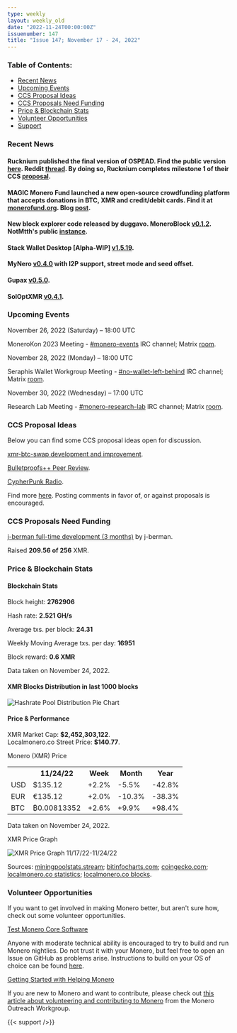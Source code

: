 ```yaml
---
type: weekly
layout: weekly_old
date: "2022-11-24T00:00:00Z"
issuenumber: 147
title: "Issue 147; November 17 - 24, 2022"
---
```


<h3>Table of Contents:</h3>
<ul class="contents">
    <li><a href="#news">Recent News</a></li>
    <li><a href="#events">Upcoming Events</a></li>
    <li><a href="#ideas">CCS Proposal Ideas</a></li>
    <li><a href="#proposals">CCS Proposals Need Funding</a></li>
    <li><a href="#stats">Price & Blockchain Stats</a></li>
    <li><a href="#volunteer">Volunteer Opportunities</a></li>
    <li><a href="#support">Support</a></li>
</ul>

<h3 id="news">Recent News</h3>

<div class="newsbyte">
    <h4>Rucknium published the final version of OSPEAD. Find the public version <a href="https://raw.githubusercontent.com/Rucknium/OSPEAD/main/OSPEAD-Fully-Specified-Estimation-Plan-PUBLIC.pdf" target="_blank">here</a>. Reddit <a href="https://teddit.adminforge.de/r/Monero/comments/yyohle/progress_report_on_ospead_fortifying_monero/" target="_blank">thread</a>. By doing so, Rucknium completes milestone 1 of their CCS <a href="https://repo.getmonero.org/monero-project/ccs-proposals/-/merge_requests/255" target="_blank">proposal</a>.</h4>
</div>

<div class="newsbyte">
    <h4>MAGIC Monero Fund launched a new open-source crowdfunding platform that accepts donations in BTC, XMR and credit/debit cards. Find it at <a href="https://monerofund.org/" target="_blank">monerofund.org</a>. Blog <a href="https://magicgrants.org/MAGIC-Monero-Fund-Launches-FOSS-Crowdfunding-Platform/" target="_blank">post</a>.</h4>
</div>

<div class="newsbyte">
    <h4>New block explorer code released by duggavo. MoneroBlock <a href="https://github.com/duggavo/MoneroBlock/releases/tag/v0.1.2" target="_blank">v0.1.2</a>. NotMtth's public <a href="https://moneroblock.notmtth.xyz/" target="_blank">instance</a>.</h4>
</div>

<div class="newsbyte">
    <h4>Stack Wallet Desktop [Alpha-WIP] <a href="https://github.com/cypherstack/stack_wallet/releases/tag/build_0091" target="_blank">v1.5.19</a>.</h4>
</div>

<div class="newsbyte">
    <h4>MyNero <a href="https://mynero.net/download/" target="_blank">v0.4.0</a> with I2P support, street mode and seed offset.</h4>
</div>

<div class="newsbyte">
    <h4>Gupax <a href="https://github.com/hinto-janaiyo/gupax/releases/tag/v0.5.0" target="_blank">v0.5.0</a>.</h4>
</div>

<div class="newsbyte">
    <h4>SolOptXMR <a href="https://github.com/mj-xmr/SolOptXMR/releases/tag/v0.4.1" target="_blank">v0.4.1</a>.</h4>
</div>

<h3 id="events">Upcoming Events</h3>

<div class="event">
    <p class="date" markdown="1">November 26, 2022 (Saturday) – 18:00 UTC</p>
    <p markdown="1">MoneroKon 2023 Meeting - <a href="irc://irc.libera.chat/#monero-events" target="_blank">#monero-events</a> IRC channel; Matrix <a href="https://matrix.to/#/#monero-events:monero.social" target="_blank">room</a>.</p>
</div>

<div class="event">
    <p class="date" markdown="1">November 28, 2022 (Monday) – 18:00 UTC</p>
    <p markdown="1">Seraphis Wallet Workgroup Meeting - <a href="irc://irc.libera.chat/#no-wallet-left-behind" target="_blank">#no-wallet-left-behind</a> IRC channel; Matrix <a href="https://matrix.to/#/#no-wallet-left-behind:monero.social" target="_blank">room</a>.</p>
</div>

<div class="event">
    <p class="date" markdown="1">November 30, 2022 (Wednesday) – 17:00 UTC</p>
    <p markdown="1">Research Lab Meeting - <a href="irc://irc.libera.chat/#monero-research-lab" target="_blank">#monero-research-lab</a> IRC channel; Matrix <a href="https://matrix.to/#/#monero-research-lab:monero.social" target="_blank">room</a>.</p>
</div>

<h3 id="ideas">CCS Proposal Ideas</h3>

<p>Below you can find some CCS proposal ideas open for discussion.</p>

<div class="proposal">
<p><a href="https://repo.getmonero.org/monero-project/ccs-proposals/-/merge_requests/355" target="_blank">xmr-btc-swap development and improvement</a>.</p>
</div>

<div class="proposal">
<p><a href="https://repo.getmonero.org/monero-project/ccs-proposals/-/merge_requests/358" target="_blank">Bulletproofs++ Peer Review</a>.</p>
</div>

<div class="proposal">
<p><a href="https://repo.getmonero.org/monero-project/ccs-proposals/-/merge_requests/357" target="_blank">CypherPunk Radio</a>.</p>
</div>

<div class="proposal">
<p>Find more <a href="https://ccs.getmonero.org/ideas/" target="_blank">here</a>. Posting comments in favor of, or against proposals is encouraged.</p>
</div>

<h3 id="proposals">CCS Proposals Need Funding</h3>

<div class="proposal">
    <p><a href="https://ccs.getmonero.org/proposals/j-berman-3months-full-time-4.html" target="_blank">j-berman full-time development (3 months)</a> by j-berman.</p>
    <p>Raised <b>209.56 of 256</b> XMR.</p>
</div>

<h3 id="stats">Price & Blockchain Stats</h3>

<h4 class="stat">Blockchain Stats</h4>

<div class="bcstats">
    <p>Block height: <b>2762906</b></p>
    <p>Hash rate: <b>2.521 GH/s</b></p>
    <p>Average txs. per block: <b>24.31</b></p>
    <p>Weekly Moving Average txs. per day: <b>16951</b></p>
    <p>Block reward: <b>0.6 XMR</b></p>
</div>
<p class="note">Data taken on November 24, 2022.</p>

<h4 class="stat">XMR Blocks Distribution in last 1000 blocks</h4>
<p><img src="/img/hashrate-pool-distribution-1124.png" alt="Hashrate Pool Distribution Pie Chart"/></p>

<h4 class="stat" id="price-stat">Price & Performance</h4>

<div class="price-intro">XMR Market Cap: <b>$2,452,303,122</b>.<br/>Localmonero.co Street Price: <b>$140.77</b>.</div>

<p class="table-title">Monero (XMR) Price</p>
<table class="price-table">
  <tr class="row1">
    <th></th>
    <th>11/24/22</th>
    <th>Week</th>
    <th>Month</th>
    <th>Year</th>
  </tr>
  <tr>
    <td data-th="XMR to">USD</td>
    <td data-th="11/24/22">$135.12</td>
    <td data-th="Week" class="green">+2.2%</td>
    <td data-th="Month" class="red">-5.5%</td>
    <td data-th="Year" class="red">-42.8%</td>
  </tr>
  <tr class="row3">
    <td data-th="XMR to">EUR</td>
    <td data-th="11/24/22">€135.12</td>
    <td data-th="Week" class="green">+2.0%</td>
    <td data-th="Month" class="red">-10.3%</td>
    <td data-th="Year" class="red">-38.3%</td>
  </tr>
  <tr>
    <td data-th="XMR to">BTC</td>
    <td data-th="11/24/22">₿0.00813352</td>
    <td data-th="Week" class="green">+2.6%</td>
    <td data-th="Month" class="green">+9.9%</td>
    <td data-th="Year" class="green">+98.4%</td>
  </tr>
</table>
<p class="note">Data taken on November 24, 2022.</p>

<p class="table-title">XMR Price Graph</p>

![XMR Price Graph 11/17/22-11/24/22](/img/weekly-chart-1124.png "XMR Price Graph 11/17/22-11/24/22")

Sources: <a href="https://miningpoolstats.stream/monero" target="_blank">miningpoolstats.stream</a>; <a href="https://bitinfocharts.com/monero/" target="_blank">bitinfocharts.com</a>; <a href="https://www.coingecko.com/en/coins/monero" target="_blank">coingecko.com</a>; <a href="https://localmonero.co/statistics" target="_blank">localmonero.co statistics</a>; <a href="https://localmonero.co/blocks" target="_blank">localmonero.co blocks</a>.

<h3 id="volunteer">Volunteer Opportunities</h3>

<p>If you want to get involved in making Monero better, but aren't sure how, check out some volunteer opportunities.</p>

<div class="newsbyte">
    <p class="date"><a href="https://github.com/monero-project/monero" target="_blank">Test Monero Core Software</a></p>
    <p>Anyone with moderate technical ability is encouraged to try to build and run Monero nightlies. Do not trust it with your Monero, but feel free to open an Issue on GitHub as problems arise. Instructions to build on your OS of choice can be found <a href="https://github.com/monero-project/monero#compiling-monero-from-source" target="_blank">here</a>. </p>
</div>

<div class="newsbyte">
    <p class="date"><a href="https://github.com/monero-project/monero" target="_blank">Getting Started with Helping Monero</a></p>
    <p>If you are new to Monero and want to contribute, please check out <a href="https://www.monerooutreach.org/stories/getting-started-helping-monero.php" target="_blank">this article about volunteering and contributing to Monero</a> from the Monero Outreach Workgroup. </p>
</div>

{{< support />}}


